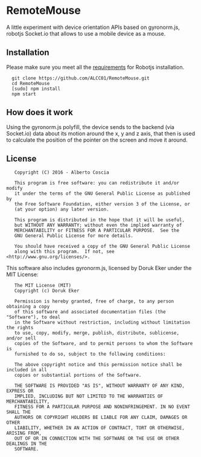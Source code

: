 # RemoteMouse
A little experiment with device orientation APIs based on gyronorm.js, robotjs Socket.io that allows to use a mobile device 
as a mouse.

## Installation
Please make sure you meet all the [requirements](https://github.com/octalmage/robotjs#installation) for Robotjs installation.

      git clone https://github.com/ALCC01/RemoteMouse.git
      cd RemoteMouse
      [sudo] npm install
      npm start
      
## How does it work
Using the gyronorm.js polyfill, the device sends to the backend (via Socket.io) data about its motion around the x, y and z axis,
that then is used to calculate the position of the pointer on the screen and move it around.

## License
       Copyright (C) 2016 - Alberto Coscia
   
       This program is free software: you can redistribute it and/or modify
       it under the terms of the GNU General Public License as published by
       the Free Software Foundation, either version 3 of the License, or
       (at your option) any later version.
   
       This program is distributed in the hope that it will be useful,
       but WITHOUT ANY WARRANTY; without even the implied warranty of
       MERCHANTABILITY or FITNESS FOR A PARTICULAR PURPOSE.  See the
       GNU General Public License for more details.
   
       You should have received a copy of the GNU General Public License
       along with this program.  If not, see <http://www.gnu.org/licenses/>.
       
This software also includes gyronorm.js, licensed by Doruk Eker under the MIT License:

       The MIT License (MIT)       
       Copyright (c) Doruk Eker
       
       Permission is hereby granted, free of charge, to any person obtaining a copy
       of this software and associated documentation files (the "Software"), to deal
       in the Software without restriction, including without limitation the rights
       to use, copy, modify, merge, publish, distribute, sublicense, and/or sell
       copies of the Software, and to permit persons to whom the Software is
       furnished to do so, subject to the following conditions:
       
       The above copyright notice and this permission notice shall be included in all
       copies or substantial portions of the Software.
       
       THE SOFTWARE IS PROVIDED "AS IS", WITHOUT WARRANTY OF ANY KIND, EXPRESS OR
       IMPLIED, INCLUDING BUT NOT LIMITED TO THE WARRANTIES OF MERCHANTABILITY,
       FITNESS FOR A PARTICULAR PURPOSE AND NONINFRINGEMENT. IN NO EVENT SHALL THE
       AUTHORS OR COPYRIGHT HOLDERS BE LIABLE FOR ANY CLAIM, DAMAGES OR OTHER
       LIABILITY, WHETHER IN AN ACTION OF CONTRACT, TORT OR OTHERWISE, ARISING FROM,
       OUT OF OR IN CONNECTION WITH THE SOFTWARE OR THE USE OR OTHER DEALINGS IN THE
       SOFTWARE.
